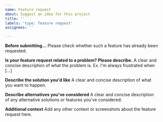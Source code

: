 ```yaml
---
name: Feature request
about: Suggest an idea for this project
title: ''
labels: 'type: feature request'
assignees: ''

---
```


**Before submitting...**
Please check whether such a feature has already been requested.

**Is your feature request related to a problem? Please describe.**
A clear and concise description of what the problem is. Ex. I'm always frustrated when [...]

**Describe the solution you'd like**
A clear and concise description of what you want to happen.

**Describe alternatives you've considered**
A clear and concise description of any alternative solutions or features you've considered.

**Additional context**
Add any other context or screenshots about the feature request here.
